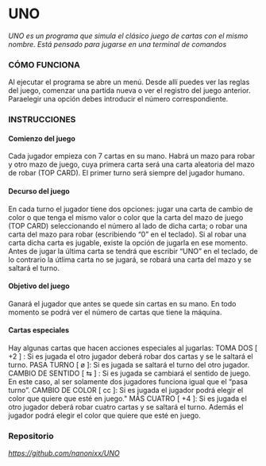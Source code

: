 # UNO

_UNO es un programa que simula el clásico juego de cartas con el mismo nombre.  Está pensado para jugarse en una terminal de comandos_


### CÓMO FUNCIONA

Al ejecutar el programa se abre un menú. Desde allí puedes ver las reglas del juego, comenzar una partida nueva o ver el registro del juego anterior.  Paraelegir una opción debes introducir el número correspondiente.


### INSTRUCCIONES

#### Comienzo del juego

Cada jugador empieza con 7 cartas en su mano. Habrá un mazo para robar y otro mazo de juego, cuya primera carta será una carta aleatoria del mazo de robar (TOP CARD). El primer turno será siempre del jugador humano.

#### Decurso del juego

En cada turno el jugador tiene dos opciones: jugar una carta de cambio de color o que tenga el mismo valor o color que la carta del mazo de juego (TOP CARD) seleccionando el número al lado de dicha carta; o robar una carta del mazo para robar (escribiendo “0” en el teclado).  Si al robar una carta dicha carta es jugable, existe la opción de jugarla en ese momento.  Antes de jugar la última carta se tendrá que escribir “UNO” en el teclado, de lo contrario la útlima carta no se jugará, se robará una carta del mazo y se saltará el turno.

#### Objetivo del juego

Ganará el jugador que antes se quede sin cartas en su mano. En todo momento se podrá ver el número de cartas que tiene la máquina.

#### Cartas especiales

Hay algunas cartas que hacen acciones especiales al jugarlas:  TOMA DOS [ +2 ] : Si es jugada el otro jugador deberá robar dos cartas y se le saltará el turno.  PASA TURNO [ ø ]: Si es jugada se saltará el turno del otro jugador.  CAMBIO DE SENTIDO [ ⇆ ] : Si es jugada se cambiará el sentido de juego. En este caso, al ser solamente dos jugadores funciona igual que el “pasa turno”.  CAMBIO DE COLOR [ cc ]: Si es jugada el jugador podrá elegir el color que quiere que esté en juego."  MÁS CUATRO [ +4 ]: Si es jugada el otro jugador deberá robar cuatro cartas y se saltará el turno. Además el jugador podrá elegir el color que quiere que esté en juego.

### Repositorio

_https://github.com/nanonixx/UNO_

